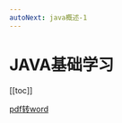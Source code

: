 ```yaml
---
autoNext: java概述-1
---
```

# JAVA基础学习

[[toc]]

<a href="http://pdfdo.com/pdf-to-word.aspx">pdf转word</a>